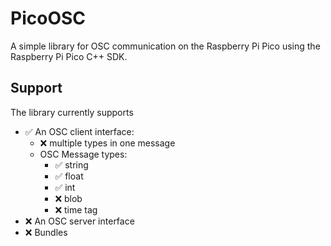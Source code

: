 # PicoOSC

A simple library for OSC communication on the Raspberry Pi Pico using the Raspberry Pi Pico C++ SDK.

## Support

The library currently supports

- ✅ An OSC client interface:
    - ❌ multiple types in one message
    - OSC Message types:
        - ✅ string
        - ✅ float
        - ✅ int
        - ❌ blob
        - ❌ time tag
- ❌ An OSC server interface
- ❌ Bundles
